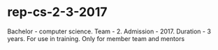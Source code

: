 # rep-cs-2-3-2017
Bachelor - computer science. Team - 2. Admission - 2017. Duration - 3 years. For use in training. Only for member team and mentors
